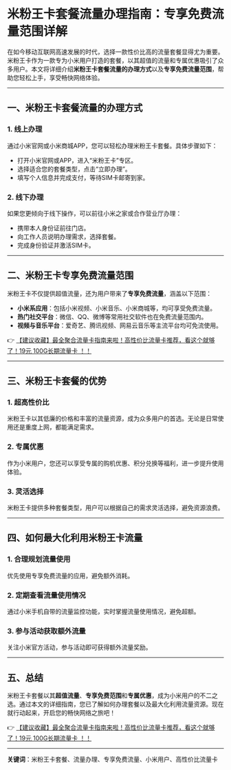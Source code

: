 # 米粉王卡套餐流量办理指南：专享免费流量范围详解

在如今移动互联网高速发展的时代，选择一款性价比高的流量套餐显得尤为重要。米粉王卡作为一款专为小米用户打造的套餐，以其超值的流量和专属优惠吸引了众多用户。本文将详细介绍**米粉王卡套餐流量的办理方式**以及**专享免费流量范围**，帮助您轻松上手，享受畅快网络体验。

---

## 一、米粉王卡套餐流量的办理方式

### 1. 线上办理
通过小米官网或小米商城APP，您可以轻松办理米粉王卡套餐。具体步骤如下：
- 打开小米官网或APP，进入“米粉王卡”专区。
- 选择适合您的套餐类型，点击“立即办理”。
- 填写个人信息并完成支付，等待SIM卡邮寄到家。

### 2. 线下办理
如果您更倾向于线下操作，可以前往小米之家或合作营业厅办理：
- 携带本人身份证前往门店。
- 向工作人员说明办理需求，选择套餐。
- 完成身份验证并激活SIM卡。

---

## 二、米粉王卡专享免费流量范围

米粉王卡不仅提供超值流量，还为用户带来了**专享免费流量**，涵盖以下范围：
- **小米系应用**：包括小米视频、小米音乐、小米商城等，均可享受免费流量。
- **热门社交平台**：微信、QQ、微博等常用社交软件也在免费流量范围内。
- **视频与音乐平台**：爱奇艺、腾讯视频、网易云音乐等主流平台均可免流使用。

👉 [【建议收藏】最全聚合流量卡指南来啦！高性价比流量卡推荐，看这个就够了！19元 100G长期流量卡 ！！](https://bit.ly/Liuliangka)

---

## 三、米粉王卡套餐的优势

### 1. 超高性价比
米粉王卡以其低廉的价格和丰富的流量资源，成为众多用户的首选。无论是日常使用还是重度上网，都能满足需求。

### 2. 专属优惠
作为小米用户，您还可以享受专属的购机优惠、积分兑换等福利，进一步提升使用体验。

### 3. 灵活选择
米粉王卡提供多种套餐类型，用户可以根据自己的需求灵活选择，避免资源浪费。

---

## 四、如何最大化利用米粉王卡流量

### 1. 合理规划流量使用
优先使用专享免费流量的应用，避免额外消耗。

### 2. 定期查看流量使用情况
通过小米手机自带的流量监控功能，实时掌握流量使用情况，避免超额。

### 3. 参与活动获取额外流量
关注小米官方活动，参与活动即可获得额外流量奖励。

---

## 五、总结

米粉王卡套餐以其**超值流量**、**专享免费范围**和**专属优惠**，成为小米用户的不二之选。通过本文的详细指南，您已了解如何办理套餐以及最大化利用流量资源。现在就行动起来，开启您的畅快网络之旅吧！

👉 [【建议收藏】最全聚合流量卡指南来啦！高性价比流量卡推荐，看这个就够了！19元 100G长期流量卡 ！！](https://bit.ly/Liuliangka)

---

**关键词**：米粉王卡套餐、流量办理、专享免费流量、小米用户、高性价比流量卡